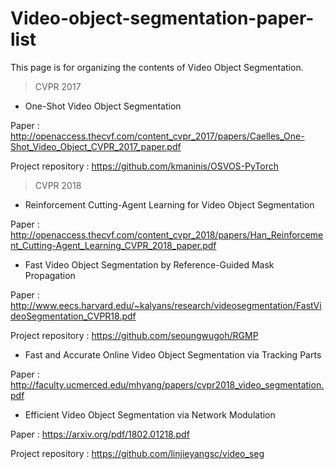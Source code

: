 # Video-object-segmentation-paper-list
This page is for organizing the contents of Video Object Segmentation.

>CVPR 2017
  * One-Shot Video Object Segmentation

  Paper : http://openaccess.thecvf.com/content_cvpr_2017/papers/Caelles_One-Shot_Video_Object_CVPR_2017_paper.pdf
  
  Project repository : https://github.com/kmaninis/OSVOS-PyTorch
  
>CVPR 2018
  * Reinforcement Cutting-Agent Learning for Video Object Segmentation
  
  Paper : http://openaccess.thecvf.com/content_cvpr_2018/papers/Han_Reinforcement_Cutting-Agent_Learning_CVPR_2018_paper.pdf
  
  * Fast Video Object Segmentation by Reference-Guided Mask Propagation  
  
  Paper : http://www.eecs.harvard.edu/~kalyans/research/videosegmentation/FastVideoSegmentation_CVPR18.pdf
  
  Project repository : https://github.com/seoungwugoh/RGMP
  
  * Fast and Accurate Online Video Object Segmentation via Tracking Parts
  
  Paper : http://faculty.ucmerced.edu/mhyang/papers/cvpr2018_video_segmentation.pdf

  * Efficient Video Object Segmentation via Network Modulation
  
  Paper : https://arxiv.org/pdf/1802.01218.pdf
  
  Project repository : https://github.com/linjieyangsc/video_seg
